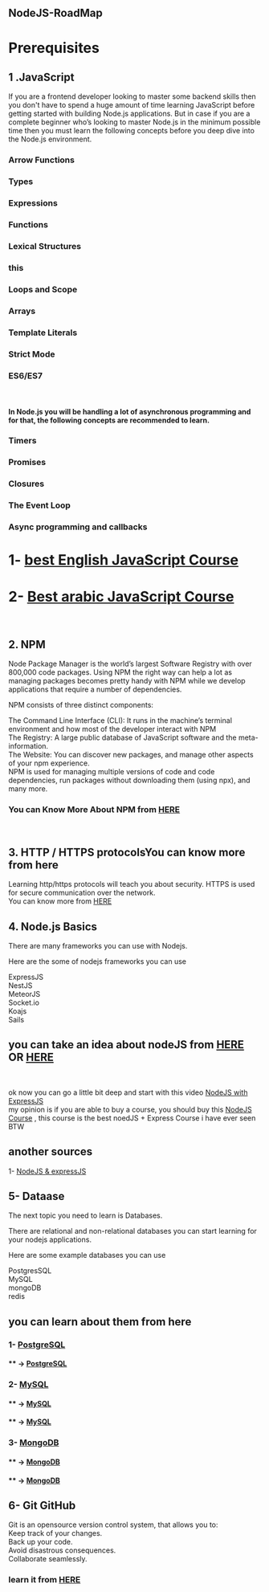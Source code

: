 ## NodeJS-RoadMap

# Prerequisites
## 1 .JavaScript
If you are a frontend developer looking to master some backend skills then you don't have to spend a huge amount of time learning JavaScript before getting started with building Node.js applications. But in case if you are a complete beginner who’s looking to master Node.js in the minimum possible time then you must learn the following concepts before you deep dive into the Node.js environment.

### Arrow Functions
### Types
### Expressions
### Functions
### Lexical Structures
### this
### Loops and Scope
### Arrays
### Template Literals
### Strict Mode
### ES6/ES7<br>
<br>


#### In Node.js you will be handling a lot of asynchronous programming and for that, the following concepts are recommended to learn.

### Timers
### Promises
### Closures
### The Event Loop
### Async programming and callbacks

# 1- [best English JavaScript Course](https://www.youtube.com/playlist?list=PLd7dW_Jxkr_aYtWnAoR0zjkkRIUmTSr35)
# 2- [Best arabic JavaScript Course](https://www.youtube.com/playlist?list=PLDoPjvoNmBAx3kiplQR_oeDqLDBUDYwVv)
<br>

## 2. NPM

Node Package Manager is the world’s largest Software Registry with over 800,000 code packages. Using NPM the right way can help a lot as managing packages becomes pretty handy with NPM while we develop applications that require a number of dependencies.<br>

NPM consists of three distinct components:<br>


The Command Line Interface (CLI): It runs in the machine’s terminal environment and how most of the developer interact with NPM<br>
The Registry: A large public database of JavaScript software and the meta-information.<br>
The Website: You can discover new packages, and manage other aspects of your npm experience.<br>
NPM is used for managing multiple versions of code and code dependencies, run packages without downloading them (using npx), and many more.<br>

### You can Know More About NPM from [HERE](https://www.youtube.com/watch?v=6fj0cpmMiVg&list=PLC3y8-rFHvwhgWwm5J3KqzX47n7dwWNrq)
<br>


## 3. HTTP / HTTPS protocolsYou can know more from here 
Learning http/https protocols will teach you about security. HTTPS is used for secure communication over the network.<br>
You can know more from [HERE](https://www.youtube.com/watch?v=iYM2zFP3Zn0)



## 4. Node.js Basics
There are many frameworks you can use with Nodejs.

Here are the some of nodejs frameworks you can use

ExpressJS<br>
NestJS<br>
MeteorJS<br>
Socket.io<br>
Koajs<br>
Sails<br>
## you can take an idea about nodeJS from [HERE](https://www.youtube.com/watch?v=zb3Qk8SG5Ms&list=PL4cUxeGkcC9jsz4LDYc6kv3ymONOKxwBU) OR [HERE](https://www.youtube.com/watch?v=w-7RQ46RgxU&list=PL4cUxeGkcC9gcy9lrvMJ75z9maRw4byYp) <br>
<br>

ok now you can go a little bit deep and start with this video [NodeJS with ExpressJS](https://www.youtube.com/watch?v=Oe421EPjeBE) <br>
 my opinion is if you are able to buy a course, you should buy this [NodeJS Course](https://www.udemy.com/course/nodejs-the-complete-guide/) , this course is the best noedJS + Express Course i have ever seen BTW <br>
 
 ## another sources 
 1- [NodeJS & expressJS](https://www.youtube.com/playlist?list=PLx6gGOAOEqGHqDaIjFhwnojD4Lhf4kU_N)
 
 ## 5- Dataase
The next topic you need to learn is Databases.

There are relational and non-relational databases you can start learning for your nodejs applications.

Here are some example databases you can use

PostgresSQL<br>
MySQL<br>
mongoDB<br>
redis<br>

## you can learn about them from here <br>
### 1- [PostgreSQL](https://www.youtube.com/watch?v=qw--VYLpxG4) <br>
#### ** -> [PostgreSQL](https://www.youtube.com/watch?v=XQ_6G0iCyMQ&list=PLwvrYc43l1MxAEOI_KwGe8l42uJxMoKeS)
### 2- [MySQL](https://www.youtube.com/watch?v=7S_tz1z_5bA) <br>
#### ** -> [MySQL](https://www.youtube.com/watch?v=Apq8FuGNODM&list=PLF8OvnCBlEY25O_Ql0CrgQUAc5NVYkWF2) <br>
#### ** -> [MySQL](https://www.youtube.com/watch?v=HXV3zeQKqGY) <br>
### 3- [MongoDB](https://www.youtube.com/watch?v=rWQyb1RCLI4&list=PLd6o9p13Lc5387FWk_GXU0Rh5AhrBGod5) <br>
#### ** -> [MongoDB](https://www.youtube.com/watch?v=ExcRbA7fy_A&list=PL4cUxeGkcC9h77dJ-QJlwGlZlTd4ecZOA) <br>
#### ** -> [MongoDB](https://www.youtube.com/watch?v=KT7JjevKdFg) <br>

## 6- Git GitHub
Git is an opensource version control system, that allows you to:
<br>
Keep track of your changes.<br>
Back up your code.<br>
Avoid disastrous consequences.<br>
Collaborate seamlessly.<br>
### learn it from [HERE ](https://www.youtube.com/watch?v=ACOiGZoqC8w&list=PLDoPjvoNmBAw4eOj58MZPakHjaO3frVMF)
